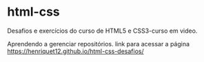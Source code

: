 # html-css
 Desafios e exercícios do curso de HTML5 e CSS3-curso em video.

Aprendendo a gerenciar repositórios.
link para acessar a página https://henriquet12.github.io/html-css-desafios/
